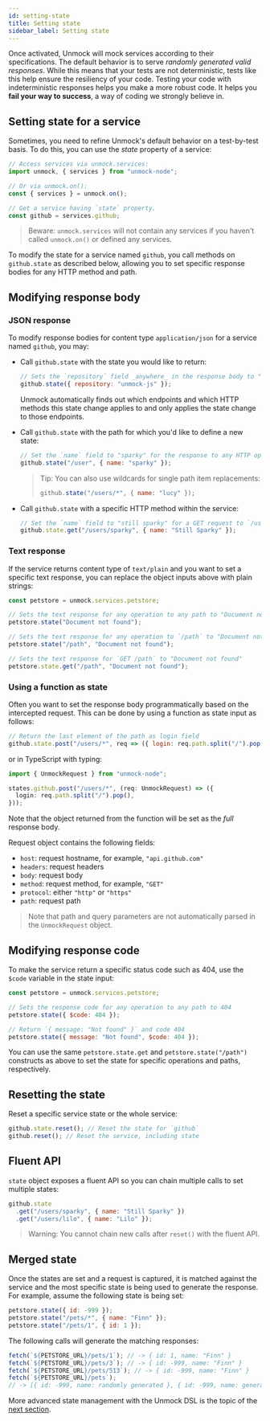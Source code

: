 ```yaml
---
id: setting-state
title: Setting state
sidebar_label: Setting state
---
```


Once activated, Unmock will mock services according to their specifications. The default behavior is to serve _randomly generated valid responses_. While this means that your tests are not deterministic, tests like this help ensure the resiliency of your code. Testing your code with indeterministic responses helps you make a more robust code. It helps you **fail your way to success**, a way of coding we strongly believe in.

## Setting state for a service

Sometimes, you need to refine Unmock's default behavior on a test-by-test basis. To do this, you can use the _state_ property of a service:

```javascript
// Access services via unmock.services:
import unmock, { services } from "unmock-node";

// Or via unmock.on():
const { services } = unmock.on();

// Get a service having `state` property.
const github = services.github;
```

> Beware: `unmock.services` will not contain any services if you haven't called `unmock.on()` or defined any services.

To modify the state for a service named `github`, you call methods on `github.state` as described below, allowing you to set specific response bodies for any HTTP method and path.

## Modifying response body

### JSON response

To modify response bodies for content type `application/json` for a service named `github`, you may:

- Call `github.state` with the state you would like to return:

  ```javascript
  // Sets the `repository` field _anywhere_ in the response body to "unmock-js"
  github.state({ repository: "unmock-js" });
  ```

  Unmock automatically finds out which endpoints and which HTTP methods this state change applies to and only applies the state change to those endpoints.

- Call `github.state` with the path for which you'd like to define a new state:

  ```javascript
  // Set the `name` field to "sparky" for the response to any HTTP operation at `/user`
  github.state("/user", { name: "sparky" });
  ```

  > Tip:
  > You can also use wildcards for single path item replacements:
  >
  > ```javascript
  > github.state("/users/*", { name: "lucy" });
  > ```

- Call `github.state` with a specific HTTP method within the service:

  ```javascript
  // Set the `name` field to "still sparky" for a GET request to `/user/sparky`
  github.state.get("/users/sparky", { name: "Still Sparky" });
  ```

### Text response

If the service returns content type of `text/plain` and you want to set a specific text response, you can replace the object inputs above with plain strings:

```javascript
const petstore = unmock.services.petstore;

// Sets the text response for any operation to any path to "Document not found"
petstore.state("Document not found");

// Sets the text response for any operation to `/path` to "Document not found"
petstore.state("/path", "Document not found");

// Sets the text response for `GET /path` to "Document not found"
petstore.state.get("/path", "Document not found");
```

### Using a function as state

Often you want to set the response body programmatically based on the intercepted request. This can be done by using a function as state input as follows:

```javascript
// Return the last element of the path as login field
github.state.post("/users/*", req => ({ login: req.path.split("/").pop() }));
```

or in TypeScript with typing:

```typescript
import { UnmockRequest } from "unmock-node";

states.github.post("/users/*", (req: UnmockRequest) => ({
  login: req.path.split("/").pop(),
}));
```

Note that the object returned from the function will be set as the _full_ response body.

Request object contains the following fields:

- `host`: request hostname, for example, `"api.github.com"`
- `headers`: request headers
- `body`: request body
- `method`: request method, for example, `"GET"`
- `protocol`: either `"http"` or `"https"`
- `path`: request path

> Note that path and query parameters are not automatically parsed in the `UnmockRequest` object.

## Modifying response code

To make the service return a specific status code such as 404, use the `$code` variable in the state input:

```javascript
const petstore = unmock.services.petstore;

// Sets the response code for any operation to any path to 404
petstore.state({ $code: 404 });

// Return `{ message: "Not found" }` and code 404
petstore.state({ message: "Not found", $code: 404 });
```

You can use the same `petstore.state.get` and `petstore.state("/path")` constructs as above to set the state for specific operations and paths, respectively.

## Resetting the state

Reset a specific service state or the whole service:

```javascript
github.state.reset(); // Reset the state for `github`
github.reset(); // Reset the service, including state
```

## Fluent API

`state` object exposes a fluent API so you can chain multiple calls to set multiple states:

```javascript
github.state
  .get("/users/sparky", { name: "Still Sparky" })
  .get("/users/lilo", { name: "Lilo" });
```

> Warning: You cannot chain new calls after `reset()` with the fluent API.

## Merged state

Once the states are set and a request is captured, it is matched against the service and the most specific state is being used to generate the response. For example, assume the following state is being set:

```javascript
petstore.state({ id: -999 });
petstore.state("/pets/*", { name: "Finn" });
petstore.state("/pets/1", { id: 1 });
```

The following calls will generate the matching responses:

```javascript
fetch(`${PETSTORE_URL}/pets/1`); // -> { id: 1, name: "Finn" }
fetch(`${PETSTORE_URL}/pets/3`); // -> { id: -999, name: "Finn" }
fetch(`${PETSTORE_URL}/pets/513`); // -> { id: -999, name: "Finn" }
fetch(`${PETSTORE_URL}/pets`);
// -> [{ id: -999, name: randomly generated }, { id: -999, name: generated }, ... ]
```

More advanced state management with the Unmock DSL is the topic of the [next section](state-advanced.md).
